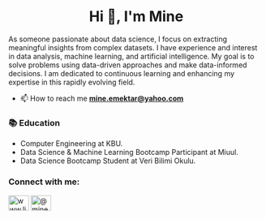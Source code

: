 <h1 align="center">Hi 👋, I'm Mine</h1>

As someone passionate about data science, I focus on extracting meaningful insights from complex datasets. I have experience and interest in data analysis, machine learning, and artificial intelligence. My goal is to solve problems using data-driven approaches and make data-informed decisions. I am dedicated to continuous learning and enhancing my expertise in this rapidly evolving field.

- 📫 How to reach me **mine.emektar@yahoo.com**

<h3 align="left">📚  Education </h3>
<ul>
    <li>Computer Engineering at KBU.</li>
    <li>Data Science & Machine Learning Bootcamp Participant at Miuul.</li>
    <li>Data Science Bootcamp Student at Veri Bilimi Okulu.</li>
</ul>

<h3 align="left">Connect with me:</h3>
<p align="left">
<a href="https://www.linkedin.com/in/mineemektar/" target="blank"><img align="center" src="https://raw.githubusercontent.com/rahuldkjain/github-profile-readme-generator/master/src/images/icons/Social/linked-in-alt.svg" alt="www.linkedin.com/in/mineemektar" height="30" width="40" /></a>
<a href="https://medium.com/@minee" target="blank"><img align="center" src="https://raw.githubusercontent.com/rahuldkjain/github-profile-readme-generator/master/src/images/icons/Social/medium.svg" alt="@minee" height="30" width="40" /></a>
</p>

